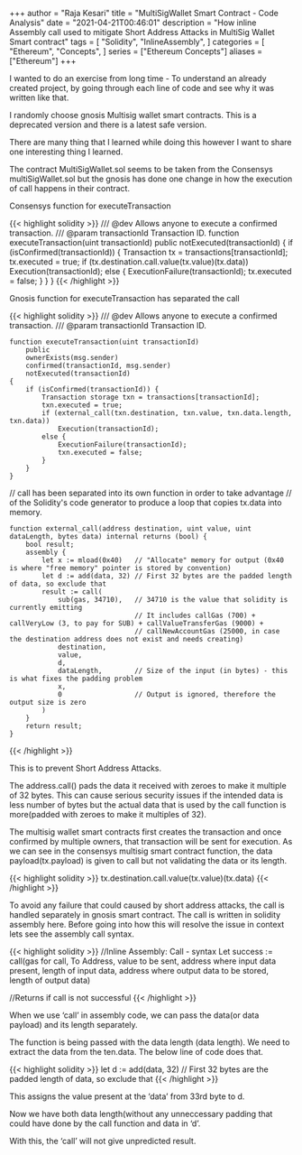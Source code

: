 +++
author = "Raja Kesari"
title = "MultiSigWallet Smart Contract - Code Analysis"
date = "2021-04-21T00:46:01"
description = "How inline Assembly call used to mitigate Short Address Attacks in MultiSig Wallet Smart contract"
tags = [
    "Solidity",
    "InlineAssembly",
]
categories = [
    "Ethereum",
    "Concepts",
]
series = ["Ethereum Concepts"]
aliases = ["Ethereum"]
+++

I wanted to do an exercise from long time - To understand an already created project, by going through each line of code and see why it was written like that.

I randomly choose gnosis Multisig wallet smart contracts. This is a deprecated version and there is a latest safe version. 

There are many thing that I learned while doing this however I want to share one interesting thing I learned.

The contract MultiSigWallet.sol seems to be taken from the Consensys multiSigWallet.sol but the gnosis has done one change in how the execution of call happens in their contract.

Consensys function for executeTransaction


{{< highlight solidity >}}
    /// @dev Allows anyone to execute a confirmed transaction.
    /// @param transactionId Transaction ID.
    function executeTransaction(uint transactionId)
        public
        notExecuted(transactionId)
    {
        if (isConfirmed(transactionId)) {
            Transaction tx = transactions[transactionId];
            tx.executed = true;
            if (tx.destination.call.value(tx.value)(tx.data))
                Execution(transactionId);
            else {
                ExecutionFailure(transactionId);
                tx.executed = false;
            }
        }
    }
{{< /highlight >}}
	

Gnosis function for executeTransaction has separated the call 


{{< highlight solidity >}}
/// @dev Allows anyone to execute a confirmed transaction.
/// @param transactionId Transaction ID.

    function executeTransaction(uint transactionId)
        public
        ownerExists(msg.sender)
        confirmed(transactionId, msg.sender)
        notExecuted(transactionId)
    {
        if (isConfirmed(transactionId)) {
            Transaction storage txn = transactions[transactionId];
            txn.executed = true;
            if (external_call(txn.destination, txn.value, txn.data.length, txn.data))
                Execution(transactionId);
            else {
                ExecutionFailure(transactionId);
                txn.executed = false;
            }
        }
    }

// call has been separated into its own function in order to take advantage
// of the Solidity's code generator to produce a loop that copies tx.data into memory.

    function external_call(address destination, uint value, uint dataLength, bytes data) internal returns (bool) {
        bool result;
        assembly {
            let x := mload(0x40)   // "Allocate" memory for output (0x40 is where "free memory" pointer is stored by convention)
            let d := add(data, 32) // First 32 bytes are the padded length of data, so exclude that
            result := call(
                sub(gas, 34710),   // 34710 is the value that solidity is   currently emitting
                                   // It includes callGas (700) + callVeryLow (3, to pay for SUB) + callValueTransferGas (9000) +
                                   // callNewAccountGas (25000, in case the destination address does not exist and needs creating)
                destination,
                value,
                d,
                dataLength,        // Size of the input (in bytes) - this is what fixes the padding problem
                x,
                0                  // Output is ignored, therefore the output size is zero
            )
        }
        return result;
    }
{{< /highlight >}}


This is to prevent Short Address Attacks. 

The address.call() pads the data it received with zeroes to make it multiple of 32 bytes. This can cause serious security issues if the intended data is less number of bytes but the actual data that is used by the call function is more(padded with zeroes to make it multiples of 32).

The multisig wallet smart contracts first creates the transaction and once confirmed by multiple owners, that transaction will be sent for execution. As we can see in the consensys multisig smart contract function, the data payload(tx.payload) is given to call but not validating the data or its length.

{{< highlight solidity >}}
     tx.destination.call.value(tx.value)(tx.data) 
{{< /highlight >}}

To avoid any failure that could caused by short address attacks, the call is handled separately in gnosis smart contract. The call is written in solidity assembly here. Before going into how this will resolve the issue in context lets see the assembly call syntax.

{{< highlight solidity >}}
//Inline Assembly: Call - syntax 
Let success := call(gas for call, 
                    To Address, 
                    value to be sent, 
                    address where input data present, 
                    length of input data, 
                    address where output data to be stored, 
                    length of output data)

//Returns if call is not successful
{{< /highlight >}}

When we use ‘call’ in assembly code, we can pass the data(or data payload) and its length separately. 

The function is being passed with the data length (data length). We need to extract the data from the ten.data. The below line of code does that.

{{< highlight solidity >}}
  let d := add(data, 32) // First 32 bytes are the padded length of data, so exclude that
{{< /highlight >}}

 This assigns the value present at the ‘data’ from 33rd byte to d.

Now we have both data length(without any unneccessary padding that could have done by the call function and data in ‘d’.

With this, the ‘call’ will not give unpredicted result. 

